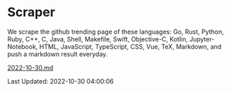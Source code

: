 # Scraper

We scrape the github trending page of these languages: Go, Rust, Python, Ruby, C++, C, Java, Shell, Makefile, Swift, Objective-C, Kotlin, Jupyter-Notebook, HTML, JavaScript, TypeScript, CSS, Vue, TeX, Markdown, and push a markdown result everyday.

[2022-10-30.md](https://github.com/yangwenmai/github-trending-backup/blob/master/2022-10-30.md)

Last Updated: 2022-10-30 04:00:06